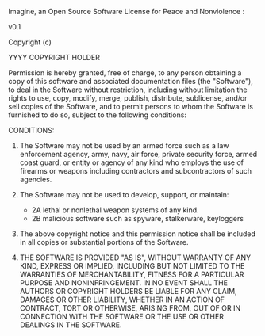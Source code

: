 Imagine, an Open Source Software License for Peace and Nonviolence :

v0.1

Copyright (c)

YYYY COPYRIGHT HOLDER

Permission is hereby granted, free of charge, to any person obtaining a copy of this software
and associated documentation files  (the "Software"), to deal in the Software without restriction,
including without limitation the rights to use, copy, modify, merge, publish, distribute, sublicense, 
and/or sell copies of the Software, and to permit persons to whom the Software is  furnished to do so, 
subject to the following conditions:

CONDITIONS:

1. The Software may not be used by an armed force such as a law enforcement agency, army, navy, air force, 
private security force, armed coast guard, or entity or agency of any kind who employs the use of firearms 
or weapons including contractors and subcontractors of such agencies.

2. The Software may not be used to develop, support, or maintain:
   - 2A lethal or nonlethal weapon systems of any kind.
   - 2B malicious software such as spyware, stalkerware, keyloggers
  
3. The above copyright notice and this permission notice shall be included in all copies or substantial
portions of the Software.

4. THE SOFTWARE IS PROVIDED "AS IS", WITHOUT WARRANTY OF ANY KIND, EXPRESS OR IMPLIED, INCLUDING BUT NOT
LIMITED TO THE WARRANTIES OF MERCHANTABILITY, FITNESS FOR A PARTICULAR PURPOSE AND NONINFRINGEMENT.
IN NO EVENT SHALL THE AUTHORS OR COPYRIGHT HOLDERS BE LIABLE FOR ANY CLAIM, DAMAGES OR OTHER LIABILITY,
WHETHER IN AN ACTION OF CONTRACT, TORT OR OTHERWISE, ARISING FROM, OUT OF OR IN CONNECTION WITH THE SOFTWARE
OR THE USE OR OTHER DEALINGS IN THE SOFTWARE.
